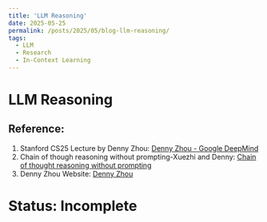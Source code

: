 ```yaml
---
title: 'LLM Reasoning'
date: 2025-05-25
permalink: /posts/2025/05/blog-llm-reasoning/
tags:
  - LLM
  - Research
  - In-Context Learning
---
```


# LLM Reasoning



## Reference:
1. Stanford CS25 Lecture by Denny Zhou: [Denny Zhou - Google DeepMind](https://www.youtube.com/watch?v=ebnX5Ur1hBk)
2. Chain of though reasoning without prompting-Xuezhi and Denny: [Chain of thought reasoning without prompting](https://arxiv.org/pdf/2402.10200)
3. Denny Zhou Website: [Denny Zhou](https://dennyzhou.github.io/)

# Status: Incomplete